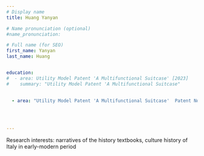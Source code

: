 ```yaml
---
# Display name
title: Huang Yanyan

# Name pronunciation (optional)
#name_pronunciation: 

# Full name (for SEO)
first_name: Yanyan
last_name: Huang


education:
#  - area: Utility Model Patent 'A Multifunctional Suitcase' [2023]
#    summary: "Utility Model Patent 'A Multifunctional Suitcase" 
      
    
  - area: "Utility Model Patent 'A Multifunctional Suitcase'  Patent No. ZL202022302857.2, Apr. 2021"
    
    


---
```


Research interests: narratives of the history textbooks, culture history of Italy in early-modern period